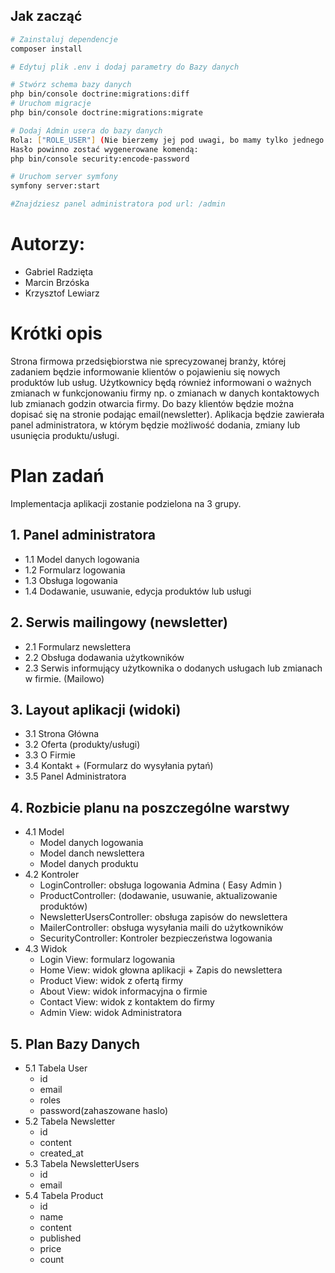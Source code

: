 
    
## Jak zacząć

``` bash
# Zainstaluj dependencje
composer install

# Edytuj plik .env i dodaj parametry do Bazy danych

# Stwórz schema bazy danych
php bin/console doctrine:migrations:diff
# Uruchom migracje
php bin/console doctrine:migrations:migrate

# Dodaj Admin usera do bazy danych
Rola: ["ROLE_USER"] (Nie bierzemy jej pod uwagi, bo mamy tylko jednego usera - Admina)
Hasło powinno zostać wygenerowane komendą:
php bin/console security:encode-password

# Uruchom server symfony
symfony server:start

#Znajdziesz panel administratora pod url: /admin

```

# Autorzy: 
  - Gabriel Radzięta
  - Marcin Brzóska
  - Krzysztof Lewiarz

# Krótki opis
Strona firmowa przedsiębiorstwa nie sprecyzowanej branży, której zadaniem będzie informowanie klientów o pojawieniu się nowych produktów lub usług. Użytkownicy będą również informowani o ważnych zmianach w funkcjonowaniu firmy np. o zmianach w danych kontaktowych lub zmianach godzin otwarcia firmy. Do bazy klientów będzie można dopisać się na stronie podając email(newsletter).
Aplikacja będzie zawierała panel administratora, w którym będzie możliwość dodania, zmiany lub usunięcia produktu/usługi.

# Plan zadań
Implementacja aplikacji zostanie podzielona na 3 grupy.
## 1. Panel administratora
  - 1.1 Model danych logowania
  - 1.2 Formularz logowania
  - 1.3 Obsługa logowania
  - 1.4 Dodawanie, usuwanie, edycja produktów lub usługi
    
## 2. Serwis mailingowy (newsletter)
  - 2.1 Formularz newslettera
  - 2.2 Obsługa dodawania użytkowników
  - 2.3 Serwis informujący użytkownika o dodanych usługach lub zmianach w firmie. (Mailowo)
    
## 3. Layout aplikacji (widoki)
  - 3.1 Strona Główna
  - 3.2 Oferta (produkty/usługi)
  - 3.3 O Firmie
  - 3.4 Kontakt + (Formularz do wysyłania pytań)
  - 3.5 Panel Administratora
  
## 4. Rozbicie planu na poszczególne warstwy
  - 4.1 Model
    - Model danych logowania
    - Model danch newslettera
    - Model danych produktu
  - 4.2 Kontroler
    - LoginController: obsługa logowania Admina ( Easy Admin )
    - ProductController: (dodawanie, usuwanie, aktualizowanie produktów)
    - NewsletterUsersController: obsługa zapisów do newslettera
    - MailerController: obsługa wysyłania maili do użytkowników
    - SecurityController: Kontroler bezpieczeństwa logowania
  - 4.3 Widok
    - Login View: formularz logowania
    - Home View: widok głowna aplikacji + Zapis do newslettera
    - Product View: widok z ofertą firmy
    - About View: widok informacyjna o firmie
    - Contact View: widok z kontaktem do firmy
    - Admin View: widok Administratora 
## 5. Plan Bazy Danych
  - 5.1 Tabela User
    - id
    - email
    - roles
    - password(zahaszowane haslo)
  - 5.2 Tabela Newsletter
    - id
    - content
    - created_at
  - 5.3 Tabela NewsletterUsers
    - id
    - email
  - 5.4 Tabela Product
    - id
    - name
    - content
    - published
    - price
    - count    
